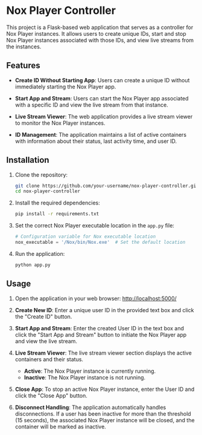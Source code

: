 # Nox Player Controller

This project is a Flask-based web application that serves as a controller for Nox Player instances. It allows users to create unique IDs, start and stop Nox Player instances associated with those IDs, and view live streams from the instances.

## Features

- **Create ID Without Starting App**: Users can create a unique ID without immediately starting the Nox Player app.

- **Start App and Stream**: Users can start the Nox Player app associated with a specific ID and view the live stream from that instance.

- **Live Stream Viewer**: The web application provides a live stream viewer to monitor the Nox Player instances.

- **ID Management**: The application maintains a list of active containers with information about their status, last activity time, and user ID.

## Installation

1. Clone the repository:

   ```bash
   git clone https://github.com/your-username/nox-player-controller.git
   cd nox-player-controller
   ```

2. Install the required dependencies:

   ```bash
   pip install -r requirements.txt
   ```

3. Set the correct Nox Player executable location in the `app.py` file:

   ```python
   # Configuration variable for Nox executable location
   nox_executable = '/Nox/bin/Nox.exe'  # Set the default location
   ```

4. Run the application:

   ```bash
   python app.py
   ```

## Usage

1. Open the application in your web browser: [http://localhost:5000/](http://localhost:5000/)

2. **Create New ID**: Enter a unique user ID in the provided text box and click the "Create ID" button.

3. **Start App and Stream**: Enter the created User ID in the text box and click the "Start App and Stream" button to initiate the Nox Player app and view the live stream.

4. **Live Stream Viewer**: The live stream viewer section displays the active containers and their status.

   - **Active**: The Nox Player instance is currently running.
   - **Inactive**: The Nox Player instance is not running.

5. **Close App**: To stop an active Nox Player instance, enter the User ID and click the "Close App" button.

6. **Disconnect Handling**: The application automatically handles disconnections. If a user has been inactive for more than the threshold (15 seconds), the associated Nox Player instance will be closed, and the container will be marked as inactive.
